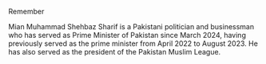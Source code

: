 Remember

Mian Muhammad Shehbaz Sharif is a Pakistani politician and businessman who has served as Prime Minister of Pakistan since March 2024, having previously served as the prime minister from April 2022 to August 2023. He has also served as the president of the Pakistan Muslim League.